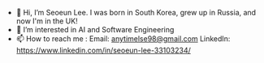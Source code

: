 - 👋 Hi, I’m Seoeun Lee. I was born in South Korea, grew up in Russia, and now I'm in the UK!
- 👀 I’m interested in AI and Software Engineering
- 📫 How to reach me : 
   Email: anytimelse98@gmail.com
  LinkedIn: https://www.linkedin.com/in/seoeun-lee-33103234/ 

<!---
sl980013/sl980013 is a ✨ special ✨ repository because its `README.md` (this file) appears on your GitHub profile.
You can click the Preview link to take a look at your changes.
--->
